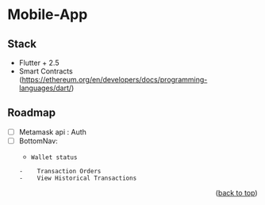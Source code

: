 # Mobile-App

<!-- ROADMAP -->
## Stack 
  - Flutter + 2.5
  - Smart Contracts (https://ethereum.org/en/developers/docs/programming-languages/dart/)
  

## Roadmap

- [ ] Metamask api : Auth
- [ ] BottomNav: 
     -     Wallet status
      -    Transaction Orders 
      -    View Historical Transactions
        
 


<p align="right">(<a href="#top">back to top</a>)</p>
